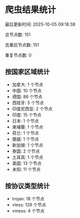 # 爬虫结果统计

最后更新时间: 2025-10-05 09:18:38

总节点数: 151

去重后节点数: 151

重复节点数: 0

## 按国家区域统计

- 加拿大: 1 个节点
- 中国: 10 个节点
- 德国: 86 个节点
- 西班牙: 5 个节点
- 印度尼西亚: 2 个节点
- 印度: 15 个节点
- 日本: 1 个节点
- 柬埔寨: 1 个节点
- 荷兰: 1 个节点
- 挪威: 1 个节点
- 新加坡: 1 个节点
- 泰国: 2 个节点
- 土耳其: 1 个节点
- 美国: 13 个节点
- 未知: 11 个节点

## 按协议类型统计

- trojan: 18 个节点
- vless: 129 个节点
- vmess: 4 个节点
